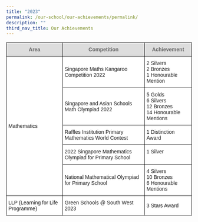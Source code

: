 ```yaml
---
title: "2023"
permalink: /our-school/our-achievements/permalink/
description: ""
third_nav_title: Our Achievements
---
```

<style type="text/css">
.tg  {border-collapse:collapse;border-spacing:0;}
.tg td{border-color:black;border-style:solid;border-width:1px;font-family:Arial, sans-serif;font-size:14px;
  overflow:hidden;padding:10px 5px;word-break:normal;}
.tg th{border-color:black;border-style:solid;border-width:1px;font-family:Arial, sans-serif;font-size:14px;
  font-weight:normal;overflow:hidden;padding:10px 5px;word-break:normal;}
.tg .tg-feqv{background-color:#DDD;color:#666;font-weight:bold;text-align:center;vertical-align:middle}
.tg .tg-zr06{background-color:#FFF;text-align:left;vertical-align:middle}
.tg .tg-ktyi{background-color:#FFF;text-align:left;vertical-align:top}
</style>
<table class="tg">
<thead>
  <tr>
    <th class="tg-feqv"><span style="color:#666;background-color:#DDD">Area</span></th>
    <th class="tg-feqv"><span style="color:#666;background-color:#DDD">Competition</span></th>
    <th class="tg-feqv"><span style="color:#666;background-color:#DDD">Achievement</span></th>
  </tr>
</thead>
<tbody>
  <tr>
    <td class="tg-zr06" rowspan="5">Mathematics</td>
    <td class="tg-zr06">Singapore Maths Kangaroo Competition 2022 </td>
    <td class="tg-zr06">2 Silvers<br>2 Bronzes<br>1 Honourable Mention</td>
  </tr>
  <tr>
    <td class="tg-zr06">Singapore and Asian Schools Math Olympiad 2022</td>
    <td class="tg-zr06">5 Golds<br>6 Silvers<br>12 Bronzes<br>14 Honourable Mentions</td>
  </tr>
  <tr>
    <td class="tg-zr06">Raffles Institution Primary Mathematics World Contest</td>
    <td class="tg-zr06">1 Distinction Award</td>
  </tr>
  <tr>
    <td class="tg-zr06">2022 Singapore Mathematics Olympiad for Primary School </td>
    <td class="tg-ktyi"><span style="background-color:initial">1 Silver  </span><br></td>
  </tr>
  <tr>
    <td class="tg-zr06">National Mathematical Olympiad for Primary School</td>
    <td class="tg-ktyi"><span style="background-color:initial">4 Silvers</span><br><span style="background-color:initial">10 Bronzes </span><br><span style="background-color:initial">6 Honourable Mentions</span></td>
  </tr>
  <tr>
    <td class="tg-zr06" rowspan="8">LLP (Learning for Life Programme)</td>
    <td class="tg-zr06">Green Schools @ South West 2023</td>
    <td class="tg-zr06"> 3 Stars Award<br></td>
  </tr>
  <tr>
    </td>
  </tr>
</tbody>
</table>